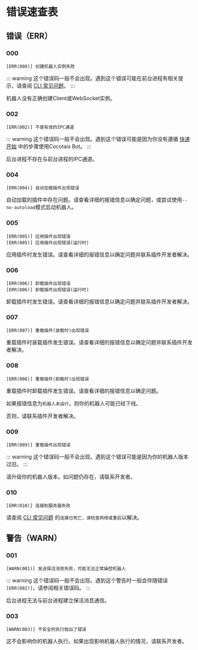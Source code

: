 # 错误速查表

## 错误（ERR）

### 000

```
[ERR(000)] 创建机器人实例失败
```

::: warning
这个错误码一般不会出现。遇到这个错误可能在前台进程有相关提示，请查阅 [CLI 常见问题](/starter/cli#常见问题)。
:::

机器人没有正确创建Client或WebSocket实例。

### 002

```
[ERR(002)] 不是有效的IPC通道
```

::: warning
这个错误码一般不会出现。遇到这个错误可能是因为你没有遵循 [快速开始](/starter/quickstart) 中的步骤使用Cocotais Bot。
:::

后台进程不存在与前台进程的IPC通道。

### 004

```
[ERR(004)] 自动加载插件出现错误
```

自动加载的插件中存在问题。请查看详细的报错信息以确定问题，或尝试使用`--no-autoload`模式启动机器人。

### 005

```
[ERR(005)] 应用插件出现错误
[ERR(005)] 应用插件出现错误(运行时)
```

应用插件时发生错误。请查看详细的报错信息以确定问题并联系插件开发者解决。

### 006

```
[ERR(006)] 卸载插件出现错误
[ERR(006)] 卸载插件出现错误(运行时)
```

卸载插件时发生错误。请查看详细的报错信息以确定问题并联系插件开发者解决。

### 007

```
[ERR(007)] 重载插件(装载时)出现错误
```

重载插件时装载插件发生错误。请查看详细的报错信息以确定问题并联系插件开发者解决。

### 008

```
[ERR(008)] 重载插件(卸载时)出现错误
```

重载插件时卸载插件发生错误。请查看详细的报错信息以确定问题。

如果报错信息为`机器人未运行`，则你的机器人可能已经下线。

否则，请联系插件开发者解决。

### 009

```
[ERR(009)] 重载插件出现错误
```

::: warning
这个错误码一般不会出现。遇到这个错误可能是因为你的机器人版本过旧。
:::

请升级你的机器人版本。如问题仍存在，请联系开发者。

### 010

```
[ERR(010)] 连接到服务器失败
```

请查阅 [CLI 常见问题](/starter/cli#常见问题) 的`连接已死亡，请检查网络或重启`以解决。

## 警告（WARN）

### 001

```
[WARN(001)] 发送保活消息失败，可能无法正常操控机器人
```

::: warning
这个错误码一般不会出现。遇到这个警告时一般会伴随错误`[ERR(002)]`，请参阅相关错误码。
:::

后台进程无法与前台进程建立保活消息通信。

### 003

```
[WARN(003)] 不安全的执行抛出了错误
```

这不会影响你的机器人执行。如果出现影响机器人执行的情况，请联系开发者。